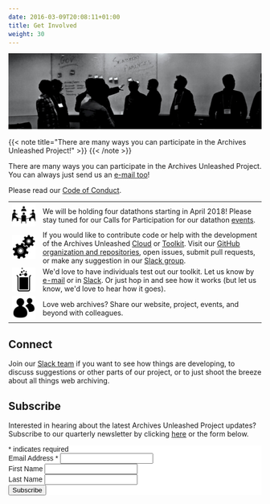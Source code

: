 ```yaml
---
date: 2016-03-09T20:08:11+01:00
title: Get Involved
weight: 30
---
```

![Network diagram](/images/silhouettes.jpg)

{{< note title="There are many ways you can participate in the Archives Unleashed Project!" >}}
{{< /note >}}

There are many ways you can participate in the Archives Unleashed Project. You can always just send us an [e-mail too](mailto:archivesunleashed@gmail.com)! 

Please read our [Code of Conduct](/about-project#code-of-conduct).

|                                         |                                                                                                                                                                                                                                                                                                                                                                                                                          |
|-----------------------------------------|--------------------------------------------------------------------------------------------------------------------------------------------------------------------------------------------------------------------------------------------------------------------------------------------------------------------------------------------------------------------------------------------------------------------------|
| ![In-Person Events](/images/meeting.png)                                        | We will be holding four datathons starting in April 2018! Please stay tuned for our Calls for Participation for our datathon [events](/events).                                                                                                                                                                                                                                                                            |
| ![GitHub](/images/gears.png) | If you would like to contribute code or help with the development of the Archives Unleashed [Cloud](/cloud) or [Toolkit](/AUT). Visit our [GitHub organization and repositories](https://github.com/archivesunleashed), open issues, submit pull requests, or make any suggestion in our [Slack group](https://docs.google.com/forms/d/e/1FAIpQLScXPIH0Ssw63yWqyMkUqHVYmz2-ItBMzHiJQ-sOlJwTA8u5AQ/viewform?usp=sf_link). |
| ![Test](/images/beaker.png)             | We'd love to have individuals test out our toolkit. Let us know by [e-mail](mailto:archivesunleashed@gmail.com) or in [Slack](https://docs.google.com/forms/d/e/1FAIpQLScXPIH0Ssw63yWqyMkUqHVYmz2-ItBMzHiJQ-sOlJwTA8u5AQ/viewform?usp=sf_link). Or just hop in and see how it works (but let us know, we'd love to hear how it goes).                                                                                                                          |
| ![Share](/images/share.png)                                        | Love web archives? Share our website, project, events, and beyond with colleagues.                                                                                                                                                                                                                                                                                                                                       |
## Connect

Join our <a href="https://docs.google.com/forms/d/e/1FAIpQLScXPIH0Ssw63yWqyMkUqHVYmz2-ItBMzHiJQ-sOlJwTA8u5AQ/viewform?usp=sf_link">Slack team</a> if you want to see how things are developing, to discuss suggestions or other parts of our project, or to just shoot the breeze about all things web archiving.</p>

## Subscribe

Interested in hearing about the latest Archives Unleashed Project updates? Subscribe to our quarterly newsletter by clicking [here](http://eepurl.com/dfpU7j) or the form below.

<!-- Begin MailChimp Signup Form -->
<link href="//cdn-images.mailchimp.com/embedcode/classic-10_7.css" rel="stylesheet" type="text/css">
<style type="text/css">
	#mc_embed_signup{background:#fff; clear:left; font:14px Helvetica,Arial,sans-serif; }
	/* Add your own MailChimp form style overrides in your site stylesheet or in this style block.
	   We recommend moving this block and the preceding CSS link to the HEAD of your HTML file. */
</style>
<div id="mc_embed_signup">
<form action="https://archivesunleashed.us17.list-manage.com/subscribe/post?u=5ab865a3eed7744a0654d875a&amp;id=bbfcebf959" method="post" id="mc-embedded-subscribe-form" name="mc-embedded-subscribe-form" class="validate" target="_blank" novalidate>
    <div id="mc_embed_signup_scroll">
<div class="indicates-required"><span class="asterisk">*</span> indicates required</div>
<div class="mc-field-group">
	<label for="mce-EMAIL">Email Address  <span class="asterisk">*</span>
</label>
	<input type="email" value="" name="EMAIL" class="required email" id="mce-EMAIL">
</div>
<div class="mc-field-group">
	<label for="mce-FNAME">First Name </label>
	<input type="text" value="" name="FNAME" class="" id="mce-FNAME">
</div>
<div class="mc-field-group">
	<label for="mce-LNAME">Last Name </label>
	<input type="text" value="" name="LNAME" class="" id="mce-LNAME">
</div>
	<div id="mce-responses" class="clear">
		<div class="response" id="mce-error-response" style="display:none"></div>
		<div class="response" id="mce-success-response" style="display:none"></div>
	</div>    <!-- real people should not fill this in and expect good things - do not remove this or risk form bot signups-->
    <div style="position: absolute; left: -5000px;" aria-hidden="true"><input type="text" name="b_5ab865a3eed7744a0654d875a_bbfcebf959" tabindex="-1" value=""></div>
    <div class="clear"><input type="submit" value="Subscribe" name="subscribe" id="mc-embedded-subscribe" class="button"></div>
    </div>
</form>
</div>
<script type='text/javascript' src='//s3.amazonaws.com/downloads.mailchimp.com/js/mc-validate.js'></script><script type='text/javascript'>(function($) {window.fnames = new Array(); window.ftypes = new Array();fnames[0]='EMAIL';ftypes[0]='email';fnames[1]='FNAME';ftypes[1]='text';fnames[2]='LNAME';ftypes[2]='text';}(jQuery));var $mcj = jQuery.noConflict(true);</script>
<!--End mc_embed_signup-->